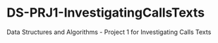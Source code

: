 # DS-PRJ1-InvestigatingCallsTexts
Data Structures and Algorithms - Project 1 for Investigating Calls Texts
